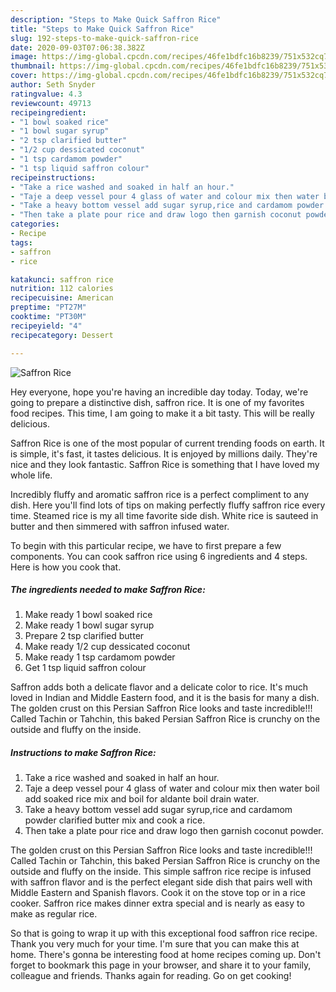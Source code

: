 ```yaml
---
description: "Steps to Make Quick Saffron Rice"
title: "Steps to Make Quick Saffron Rice"
slug: 192-steps-to-make-quick-saffron-rice
date: 2020-09-03T07:06:38.382Z
image: https://img-global.cpcdn.com/recipes/46fe1bdfc16b8239/751x532cq70/saffron-rice-recipe-main-photo.jpg
thumbnail: https://img-global.cpcdn.com/recipes/46fe1bdfc16b8239/751x532cq70/saffron-rice-recipe-main-photo.jpg
cover: https://img-global.cpcdn.com/recipes/46fe1bdfc16b8239/751x532cq70/saffron-rice-recipe-main-photo.jpg
author: Seth Snyder
ratingvalue: 4.3
reviewcount: 49713
recipeingredient:
- "1 bowl soaked rice"
- "1 bowl sugar syrup"
- "2 tsp clarified butter"
- "1/2 cup dessicated coconut"
- "1 tsp cardamom powder"
- "1 tsp liquid saffron colour"
recipeinstructions:
- "Take a rice washed and soaked in half an hour."
- "Taje a deep vessel pour 4 glass of water and colour mix then water boil add soaked rice mix and boil for aldante boil drain water."
- "Take a heavy bottom vessel add sugar syrup,rice and cardamom powder clarified butter mix and cook a rice."
- "Then take a plate pour rice and draw logo then garnish coconut powder."
categories:
- Recipe
tags:
- saffron
- rice

katakunci: saffron rice 
nutrition: 112 calories
recipecuisine: American
preptime: "PT27M"
cooktime: "PT30M"
recipeyield: "4"
recipecategory: Dessert

---
```



![Saffron Rice](https://img-global.cpcdn.com/recipes/46fe1bdfc16b8239/751x532cq70/saffron-rice-recipe-main-photo.jpg)

Hey everyone, hope you're having an incredible day today. Today, we're going to prepare a distinctive dish, saffron rice. It is one of my favorites food recipes. This time, I am going to make it a bit tasty. This will be really delicious.

Saffron Rice is one of the most popular of current trending foods on earth. It is simple, it's fast, it tastes delicious. It is enjoyed by millions daily. They're nice and they look fantastic. Saffron Rice is something that I have loved my whole life.

Incredibly fluffy and aromatic saffron rice is a perfect compliment to any dish. Here you&#39;ll find lots of tips on making perfectly fluffy saffron rice every time. Steamed rice is my all time favorite side dish. White rice is sauteed in butter and then simmered with saffron infused water.


To begin with this particular recipe, we have to first prepare a few components. You can cook saffron rice using 6 ingredients and 4 steps. Here is how you cook that.

<!--inarticleads1-->

##### The ingredients needed to make Saffron Rice:

1. Make ready 1 bowl soaked rice
1. Make ready 1 bowl sugar syrup
1. Prepare 2 tsp clarified butter
1. Make ready 1/2 cup dessicated coconut
1. Make ready 1 tsp cardamom powder
1. Get 1 tsp liquid saffron colour


Saffron adds both a delicate flavor and a delicate color to rice. It&#39;s much loved in Indian and Middle Eastern food, and it is the basis for many a dish. The golden crust on this Persian Saffron Rice looks and taste incredible!!! Called Tachin or Tahchin, this baked Persian Saffron Rice is crunchy on the outside and fluffy on the inside. 

<!--inarticleads2-->

##### Instructions to make Saffron Rice:

1. Take a rice washed and soaked in half an hour.
1. Taje a deep vessel pour 4 glass of water and colour mix then water boil add soaked rice mix and boil for aldante boil drain water.
1. Take a heavy bottom vessel add sugar syrup,rice and cardamom powder clarified butter mix and cook a rice.
1. Then take a plate pour rice and draw logo then garnish coconut powder.


The golden crust on this Persian Saffron Rice looks and taste incredible!!! Called Tachin or Tahchin, this baked Persian Saffron Rice is crunchy on the outside and fluffy on the inside. This simple saffron rice recipe is infused with saffron flavor and is the perfect elegant side dish that pairs well with Middle Eastern and Spanish flavors. Cook it on the stove top or in a rice cooker. Saffron rice makes dinner extra special and is nearly as easy to make as regular rice. 

So that is going to wrap it up with this exceptional food saffron rice recipe. Thank you very much for your time. I'm sure that you can make this at home. There's gonna be interesting food at home recipes coming up. Don't forget to bookmark this page in your browser, and share it to your family, colleague and friends. Thanks again for reading. Go on get cooking!
